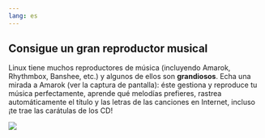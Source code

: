 ```yaml
---
lang: es
---
```





<h2>Consigue un gran reproductor musical</h2>

Linux tiene muchos reproductores de música (incluyendo Amarok, Rhythmbox, Banshee, etc.) y algunos de ellos son <b>grandiosos</b>. Echa una mirada a Amarok (ver la captura de pantalla): éste gestiona y reproduce tu música perfectamente, aprende qué melodías prefieres, rastrea automáticamente el título y las letras de las canciones en Internet, incluso ¡te trae las carátulas de los CD!

<img src="Images/amarok.png" />




